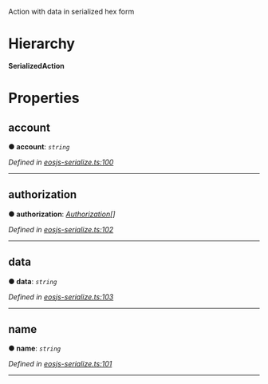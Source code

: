 

Action with data in serialized hex form

# Hierarchy

**SerializedAction**

# Properties

<a id="account"></a>

##  account

**● account**: *`string`*

*Defined in [eosjs-serialize.ts:100](https://github.com/EOSIO/eosjs/blob/b4493a9/src/eosjs-serialize.ts#L100)*

___
<a id="authorization"></a>

##  authorization

**● authorization**: *[Authorization](serialize.authorization.md)[]*

*Defined in [eosjs-serialize.ts:102](https://github.com/EOSIO/eosjs/blob/b4493a9/src/eosjs-serialize.ts#L102)*

___
<a id="data"></a>

##  data

**● data**: *`string`*

*Defined in [eosjs-serialize.ts:103](https://github.com/EOSIO/eosjs/blob/b4493a9/src/eosjs-serialize.ts#L103)*

___
<a id="name"></a>

##  name

**● name**: *`string`*

*Defined in [eosjs-serialize.ts:101](https://github.com/EOSIO/eosjs/blob/b4493a9/src/eosjs-serialize.ts#L101)*

___

